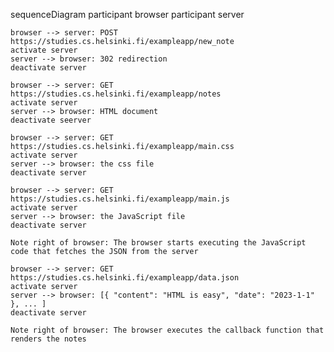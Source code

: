 
sequenceDiagram
    participant browser
    participant server

    browser --> server: POST https://studies.cs.helsinki.fi/exampleapp/new_note
    activate server 
    server --> browser: 302 redirection
    deactivate server

    browser --> server: GET https://studies.cs.helsinki.fi/exampleapp/notes
    activate server
    server --> browser: HTML document
    deactivate seerver

    browser --> server: GET https://studies.cs.helsinki.fi/exampleapp/main.css
    activate server
    server --> browser: the css file
    deactivate server

    browser --> server: GET https://studies.cs.helsinki.fi/exampleapp/main.js
    activate server
    server --> browser: the JavaScript file
    deactivate server

    Note right of browser: The browser starts executing the JavaScript code that fetches the JSON from the server

    browser --> server: GET https://studies.cs.helsinki.fi/exampleapp/data.json
    activate server
    server --> browser: [{ "content": "HTML is easy", "date": "2023-1-1" }, ... ]
    deactivate server

    Note right of browser: The browser executes the callback function that renders the notes 



    